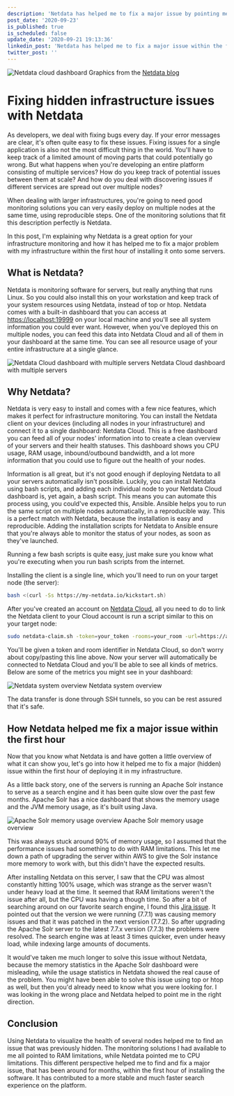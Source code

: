 ```yaml
---
description: 'Netdata has helped me to fix a major issue by pointing me in the right direction. By visualizing the issues that were happening, it helped me to find and fix a major issue within the first hour of deploying Netdata across the different nodes in the platform architecture.'
post_date: '2020-09-23'
is_published: true
is_scheduled: false
update_date: '2020-09-21 19:13:36'
linkedin_post: 'Netdata has helped me to fix a major issue within the first hour of deploying it across different nodes in the platform architecture. The existing server monitoring solutions all pointed me towards RAM limitations, while Netdata showed me this issue had to do with CPU usage instead. This helped me to improve the performance of the Apache Solr instance by at least 3 times and contribute to a more stable architecture.'
twitter_post: ''
---
```


![Netdata cloud dashboard](/images/articles/netdata-cloud-dashboard.png)
<span class="caption">Graphics from the <a href="https://www.netdata.cloud/blog/introducing-the-all-new-netdata-cloud/" rel="nofollow">Netdata blog</a></span>
# Fixing hidden infrastructure issues with Netdata
As developers, we deal with fixing bugs every day. If your error messages are clear, it's often quite easy to fix these issues. Fixing issues for a single application is also not the most difficult thing in the world. You'll have to keep track of a limited amount of moving parts that could potentially go wrong. But what happens when you're developing an entire platform consisting of multiple services? How do you keep track of potential issues between them at scale? And how do you deal with discovering issues if different services are spread out over multiple nodes?

When dealing with larger infrastructures, you're going to need good monitoring solutions you can very easily deploy on multiple nodes at the same time, using reproducible steps. One of the monitoring solutions that fit this description perfectly is Netdata.

In this post, I'm explaining why Netdata is a great option for your infrastructure monitoring and how it has helped me to fix a major problem with my infrastructure within the first hour of installing it onto some servers.

## What is Netdata?
Netdata is monitoring software for servers, but really anything that runs Linux. So you could also install this on your workstation and keep track of your system resources using Netdata, instead of top or htop. Netdata comes with a built-in dashboard that you can access at [https://localhost:19999](https://localhost:19999) on your local machine and you'll see all system information you could ever want. However, when you've deployed this on multiple nodes, you can feed this data into Netdata Cloud and all of them in your dashboard at the same time. You can see all resource usage of your entire infrastructure at a single glance.

![Netdata Cloud dashboard with multiple servers](/images/articles/netdata-overview-of-multiple-servers.png)
<span class="caption">Netdata Cloud dashboard with multiple servers</span>

## Why Netdata?
Netdata is very easy to install and comes with a few nice features, which makes it perfect for infrastructure monitoring. You can install the Netdata client on your devices (including all nodes in your infrastructure) and connect it to a single dashboard: Netdata Cloud. This is a free dashboard you can feed all of your nodes' information into to create a clean overview of your servers and their health statuses. This dashboard shows you CPU usage, RAM usage, inbound/outbound bandwidth, and a lot more information that you could use to figure out the health of your nodes.

Information is all great, but it's not good enough if deploying Netdata to all your servers automatically isn't possible. Luckily, you can install Netdata using bash scripts, and adding each individual node to your Netdata Cloud dashboard is, yet again, a bash script. This means you can automate this process using, you could've expected this, Ansible. Ansible helps you to run the same script on multiple nodes automatically, in a reproducible way. This is a perfect match with Netdata, because the installation is easy and reproducible. Adding the installation scripts for Netdata to Ansible ensure that you're always able to monitor the status of your nodes, as soon as they've launched.

Running a few bash scripts is quite easy, just make sure you know what you're executing when you run bash scripts from the internet.

Installing the client is a single line, which you'll need to run on your target node (the server):

```bash
bash <(curl -Ss https://my-netdata.io/kickstart.sh)
```

After you've created an account on [Netdata Cloud](https://app.netdata.cloud), all you need to do to link the Netdata client to your Cloud account is run a script similar to this on your target node:

```bash
sudo netdata-claim.sh -token=your_token -rooms=your_room -url=https://app.netdata.cloud
```

You'll be given a token and room identifier in Netdata Cloud, so don't worry about copy/pasting this line above. Now your server will automatically be connected to Netdata Cloud and you'll be able to see all kinds of metrics. Below are some of the metrics you might see in your dashboard:

![Netdata system overview](/images/articles/netdata-system-overview.png)
<span class="caption">Netdata system overview</span>

The data transfer is done through SSH tunnels, so you can be rest assured that it's safe.

## How Netdata helped me fix a major issue within the first hour
Now that you know what Netdata is and have gotten a little overview of what it can show you, let's go into how it helped me to fix a major (hidden) issue within the first hour of deploying it in my infrastructure. 

As a little back story, one of the servers is running an Apache Solr instance to serve as a search engine and it has been quite slow over the past few months. Apache Solr has a nice dashboard that shows the memory usage and the JVM memory usage, as it's built using Java.

![Apache Solr memory usage overview](/images/articles/solr-memory-usage-overview.png)
<span class="caption">Apache Solr memory usage overview</span>

This was always stuck around 90% of memory usage, so I assumed that the performance issues had something to do with RAM limitations. This let me down a path of upgrading the server within AWS to give the Solr instance more memory to work with, but this didn't have the expected results. 

After installing Netdata on this server, I saw that the CPU was almost constantly hitting 100% usage, which was strange as the server wasn't under heavy load at the time. It seemed that RAM limitations weren't the issue after all, but the CPU was having a though time. So after a bit of searching around on our favorite search engine, I found this [Jira issue](https://issues.apache.org/jira/browse/SOLR-13349). It pointed out that the version we were running (7.7.1) was causing memory issues and that it was patched in the next version (7.7.2). So after upgrading the Apache Solr server to the latest 7.7.x version (7.7.3) the problems were resolved. The search engine was at least 3 times quicker, even under heavy load, while indexing large amounts of documents. 

It would've taken me much longer to solve this issue without Netdata, because the memory statistics in the Apache Solr dashboard were misleading, while the usage statistics in Netdata showed the real cause of the problem. You might have been able to solve this issue using top or htop as well, but then you'd already need to know what you were looking for. I was looking in the wrong place and Netdata helped to point me in the right direction. 

## Conclusion
Using Netdata to visualize the health of several nodes helped me to find an issue that was previously hidden. The monitoring solutions I had available to me all pointed to RAM limitations, while Netdata pointed me to CPU limitations. This different perspective helped me to find and fix a major issue, that has been around for months, within the first hour of installing the software. It has contributed to a more stable and much faster search experience on the platform.